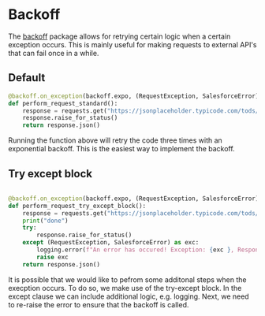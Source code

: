 # Backoff

The [backoff](https://pypi.org/project/backoff/) package allows for retrying certain logic when a certain exception occurs. This is mainly useful for making requests to external API's that can fail once in a while.&#x20;

## Default

```python
@backoff.on_exception(backoff.expo, (RequestException, SalesforceError), max_tries=3)
def perform_request_standard():
    response = requests.get("https://jsonplaceholder.typicode.com/tods/1")
    response.raise_for_status()
    return response.json()
```

Running the function above will retry the code three times with an exponential backoff. This is the easiest way to implement the backoff.

## Try except block

```python

@backoff.on_exception(backoff.expo, (RequestException, SalesforceError), max_tries=3)
def perform_request_try_except_block():
    response = requests.get("https://jsonplaceholder.typicode.com/tods/1")
    print("done")
    try:
        response.raise_for_status()
    except (RequestException, SalesforceError) as exc:
        logging.error(f"An error has occured! Exception: {exc }, Response: {response.json()}")
        raise exc
    return response.json()
```

It is possible that we would like to pefrom some additonal steps when the execption occurs. To do so, we make use of the try-except block. In the except clause we can include additional logic, e.g. logging. Next, we need to re-raise the error to ensure that the backoff is called.
